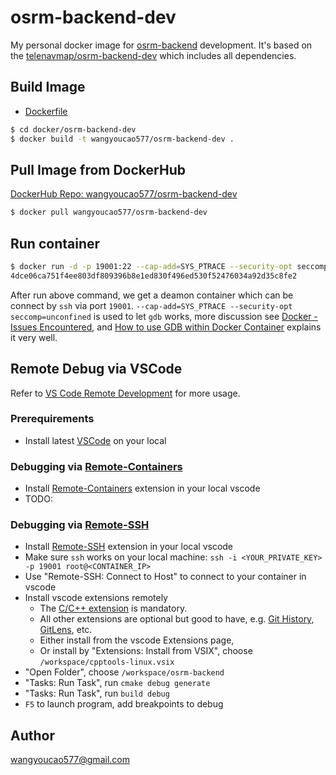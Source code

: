 # osrm-backend-dev
My personal docker image for [osrm-backend](https://github.com/Telenav/osrm-backend) development. It's based on the [telenavmap/osrm-backend-dev](https://github.com/Telenav/osrm-backend/tree/master-telenav/docker-orchestration/osrm-backend-dev) which includes all dependencies.     
 
## Build Image
- [Dockerfile](./Dockerfile)

```bash
$ cd docker/osrm-backend-dev
$ docker build -t wangyoucao577/osrm-backend-dev .  
```

## Pull Image from DockerHub
[DockerHub Repo: wangyoucao577/osrm-backend-dev](https://hub.docker.com/r/wangyoucao577/osrm-backend-dev)    
```bash
$ docker pull wangyoucao577/osrm-backend-dev
```

## Run container

```bash
$ docker run -d -p 19001:22 --cap-add=SYS_PTRACE --security-opt seccomp=unconfined wangyoucao577/osrm-backend-dev
4dce06ca751f4ee803df809396b8e1ed830f496ed530f52476034a92d35c8fe2
```

After run above command, we get a deamon container which can be connect by `ssh` via port `19001`. `--cap-add=SYS_PTRACE --security-opt seccomp=unconfined` is used to let `gdb` works, more discussion see [Docker - Issues Encountered](../docker#issues-encountered), and [How to use GDB within Docker Container](https://github.com/tonyOreglia/argument-counter/wiki/How-to-use-GDB-within-Docker-Container) explains it very well.         


## Remote Debug via VSCode
Refer to [VS Code Remote Development](https://code.visualstudio.com/docs/remote/remote-overview) for more usage.    

### Prerequirements

- Install latest [VSCode](https://code.visualstudio.com/) on your local 

### Debugging via [Remote-Containers](https://marketplace.visualstudio.com/items?itemName=ms-vscode-remote.remote-containers)

- Install [Remote-Containers](https://marketplace.visualstudio.com/items?itemName=ms-vscode-remote.remote-containers) extension in your local vscode
- TODO:     

### Debugging via [Remote-SSH](https://marketplace.visualstudio.com/items?itemName=ms-vscode-remote.remote-ssh)

- Install [Remote-SSH](https://marketplace.visualstudio.com/items?itemName=ms-vscode-remote.remote-ssh) extension in your local vscode 
- Make sure `ssh` works on your local machine: `ssh -i <YOUR_PRIVATE_KEY> -p 19001 root@<CONTAINER_IP>`
- Use "Remote-SSH: Connect to Host" to connect to your container in vscode
- Install vscode extensions remotely
  - The [C/C++ extension](https://marketplace.visualstudio.com/items?itemName=ms-vscode.cpptools) is mandatory. 
  - All other extensions are optional but good to have, e.g. [Git History](https://marketplace.visualstudio.com/items?itemName=donjayamanne.githistory), [GitLens](https://marketplace.visualstudio.com/items?itemName=eamodio.gitlens), etc.    
  - Either install from the vscode Extensions page,
  - Or install by "Extensions: Install from VSIX", choose `/workspace/cpptools-linux.vsix`
- "Open Folder", choose `/workspace/osrm-backend`
- "Tasks: Run Task", run `cmake debug generate`
- "Tasks: Run Task", run `build debug`
- `F5` to launch program, add breakpoints to debug


## Author
wangyoucao577@gmail.com

